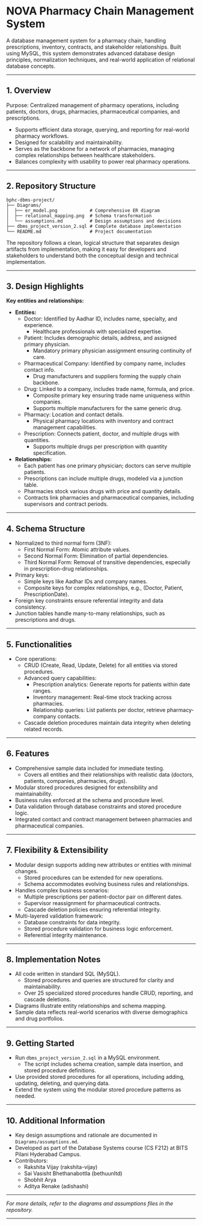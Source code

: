 # NOVA Pharmacy Chain Management System

A database management system for a pharmacy chain, handling prescriptions, inventory, contracts, and stakeholder relationships. Built using MySQL, this system demonstrates advanced database design principles, normalization techniques, and real-world application of relational database concepts.

---

## 1. Overview

Purpose: Centralized management of pharmacy operations, including patients, doctors, drugs, pharmacies, pharmaceutical companies, and prescriptions.
  - Supports efficient data storage, querying, and reporting for real-world pharmacy workflows.
  - Designed for scalability and maintainability.
  - Serves as the backbone for a network of pharmacies, managing complex relationships between healthcare stakeholders.
  - Balances complexity with usability to power real pharmacy operations.

---

## 2. Repository Structure

```
bphc-dbms-project/
├── Diagrams/
│  ├── er_model.png            # Comprehensive ER diagram
│  ├── relational_mapping.png  # Schema transformation
│  └── assumptions.md          # Design assumptions and decisions
├── dbms_project_version_2.sql # Complete database implementation
└── README.md                  # Project documentation
```

The repository follows a clean, logical structure that separates design artifacts from implementation, making it easy for developers and stakeholders to understand both the conceptual design and technical implementation.

---

## 3. Design Highlights

**Key entities and relationships:**
- **Entities:**
  - Doctor: Identified by Aadhar ID, includes name, specialty, and experience.
    - Healthcare professionals with specialized expertise.
  - Patient: Includes demographic details, address, and assigned primary physician.
    - Mandatory primary physician assignment ensuring continuity of care.
  - Pharmaceutical Company: Identified by company name, includes contact info.
    - Drug manufacturers and suppliers forming the supply chain backbone.
  - Drug: Linked to a company, includes trade name, formula, and price.
    - Composite primary key ensuring trade name uniqueness within companies.
    - Supports multiple manufacturers for the same generic drug.
  - Pharmacy: Location and contact details.
    - Physical pharmacy locations with inventory and contract management capabilities.
  - Prescription: Connects patient, doctor, and multiple drugs with quantities.
    - Supports multiple drugs per prescription with quantity specification.
- **Relationships:**
  - Each patient has one primary physician; doctors can serve multiple patients.
  - Prescriptions can include multiple drugs, modeled via a junction table.
  - Pharmacies stock various drugs with price and quantity details.
  - Contracts link pharmacies and pharmaceutical companies, including supervisors and contract periods.

---

## 4. Schema Structure

- Normalized to third normal form (3NF):
  - First Normal Form: Atomic attribute values.
  - Second Normal Form: Elimination of partial dependencies.
  - Third Normal Form: Removal of transitive dependencies, especially in prescription-drug relationships.
- Primary keys:
  - Simple keys like Aadhar IDs and company names.
  - Composite keys for complex relationships, e.g., (Doctor, Patient, PrescriptionDate).
- Foreign key constraints ensure referential integrity and data consistency.
- Junction tables handle many-to-many relationships, such as prescriptions and drugs.

---

## 5. Functionalities

- Core operations:
  - CRUD (Create, Read, Update, Delete) for all entities via stored procedures.
  - Advanced query capabilities:
    - Prescription analytics: Generate reports for patients within date ranges.
    - Inventory management: Real-time stock tracking across pharmacies.
    - Relationship queries: List patients per doctor, retrieve pharmacy-company contacts.
  - Cascade deletion procedures maintain data integrity when deleting related records.

---

## 6. Features

- Comprehensive sample data included for immediate testing.
  - Covers all entities and their relationships with realistic data (doctors, patients, companies, pharmacies, drugs).
- Modular stored procedures designed for extensibility and maintainability.
- Business rules enforced at the schema and procedure level.
- Data validation through database constraints and stored procedure logic.
- Integrated contact and contract management between pharmacies and pharmaceutical companies.

---

## 7. Flexibility & Extensibility

- Modular design supports adding new attributes or entities with minimal changes.
  - Stored procedures can be extended for new operations.
  - Schema accommodates evolving business rules and relationships.
- Handles complex business scenarios:
  - Multiple prescriptions per patient-doctor pair on different dates.
  - Supervisor reassignment for pharmaceutical contracts.
  - Cascade deletion policies ensuring referential integrity.
- Multi-layered validation framework:
  - Database constraints for data integrity.
  - Stored procedure validation for business logic enforcement.
  - Referential integrity maintenance.

---

## 8. Implementation Notes

- All code written in standard SQL (MySQL).
  - Stored procedures and queries are structured for clarity and maintainability.
  - Over 25 specialized stored procedures handle CRUD, reporting, and cascade deletions.
- Diagrams illustrate entity relationships and schema mapping.
- Sample data reflects real-world scenarios with diverse demographics and drug portfolios.

---

## 9. Getting Started

- Run `dbms_project_version_2.sql` in a MySQL environment.
  - The script includes schema creation, sample data insertion, and stored procedure definitions.
- Use provided stored procedures for all operations, including adding, updating, deleting, and querying data.
- Extend the system using the modular stored procedure patterns as needed.

---

## 10. Additional Information

- Key design assumptions and rationale are documented in `Diagrams/assumptions.md`.
- Developed as part of the Database Systems course (CS F212) at BITS Pilani Hyderabad Campus. 
- Contributors:
  - Rakshita Vijay (rakshita-vijay)
  - Sai Vasisht Bhethanabottla (bethuunltd)
  - Shobhit Arya
  - Aditya Renake (adishashi)

---

*For more details, refer to the diagrams and assumptions files in the repository.*

---
